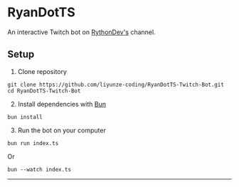 # RyanDotTS

An interactive Twitch bot on [RythonDev's](https://twitch.tv/RythonDev) channel.

## Setup

1. Clone repository 
```
git clone https://github.com/liyunze-coding/RyanDotTS-Twitch-Bot.git
cd RyanDotTS-Twitch-Bot
```

2. Install dependencies with [Bun](https://bun.sh/)
```
bun install
```

3. Run the bot on your computer
```
bun run index.ts
```
Or
```
bun --watch index.ts
```

---

